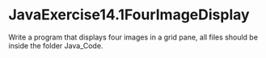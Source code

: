 # JavaExercise14.1FourImageDisplay

Write a program that displays four images in a grid pane, all files should be inside the folder Java_Code.
